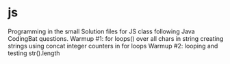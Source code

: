 js
==
 
Programming in the small Solution files for JS class following Java CodingBat questions. 
Warmup #1: 
for loops() over all chars in string
creating strings using concat
integer 
counters in for loops
Warmup #2: 
looping and testing str().length







